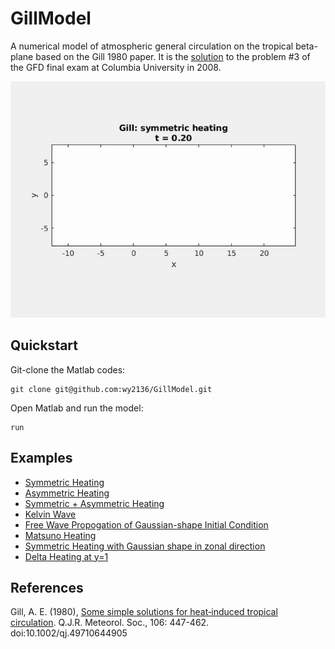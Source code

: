 # GillModel
A numerical model of atmospheric general circulation on the tropical beta-plane based on the Gill 1980 paper. It is the [solution](doc/gfd_final_2008_solution.pdf) to the problem #3 of the GFD final exam at Columbia University in 2008.

![Gill_sym.gif](figs/Gill_sym.gif)

## Quickstart

Git-clone the Matlab codes:

    git clone git@github.com:wy2136/GillModel.git
  
Open Matlab and run the model:

    run

## Examples

* [Symmetric Heating](figs/Gill_sym.gif)
* [Asymmetric Heating](figs/Gill_asym.gif)
* [Symmetric + Asymmetric Heating](figs/Gill_sym_asym.gif)
* [Kelvin Wave](figs/KelvinWave.gif)
* [Free Wave Propogation of Gaussian-shape Initial Condition](figs/GaussPert.gif)
* [Matsuno Heating](figs/MatsunoHeating.gif)
* [Symmetric Heating with Gaussian shape in zonal direction](figs/Gill_sym_2.gif)
* [Delta Heating at y=1](figs/Gill_sym_delta.gif)

## References

Gill, A. E. (1980), [Some simple solutions for heat‐induced tropical circulation](https://doi.org/10.1002/qj.49710644905). Q.J.R. Meteorol. Soc., 106: 447-462. doi:10.1002/qj.49710644905
